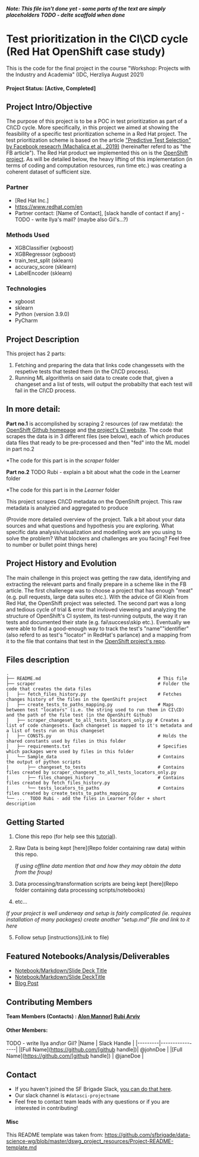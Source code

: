 ***Note: This file isn't done yet - some parts of the text are simply placeholders TODO - delte scaffold when done***

# Test prioritization in the CI\CD cycle (Red Hat OpenShift case study)
This is the code for the final project in the course "Workshop: Projects with the Industry and Academia" (IDC, Herzliya August 2021)

#### Project Status: [Active, Completed]

## Project Intro/Objective

The purpose of this project is to be a POC in test prioritization as part of a CI\CD cycle.
More specifically, in this project we aimed at showing the feasibility of a specific test prioritization scheme in a Red Hat project.
The test prioritization scheme is based on the article ["Predictive Test Selection" by Facebook reseacrh (Machalica et al., 2019)](https://research.fb.com/wp-content/uploads/2020/12/Predictive-Test-Selection.pdf) (hereinafter referd to as "the FB article").
The Red Hat product we implemented this on is the [OpenShift project](https://github.com/openshift/origin).
As will be detailed below, the heavy lifting of this implementation (in terms of coding and computation resources, run time etc.) was creating a coherent dataset of sufficient size.


### Partner
* [Red Hat Inc.]
* https://www.redhat.com/en
* Partner contact: [Name of Contact], [slack handle of contact if any] - TODO - write Ilya's mail? (maybe also Gil's...?)
### Methods Used
* XGBClassifier (xgboost)
* XGBRegressor (xgboost)
* train_test_split (sklearn)
* accuracy_score (sklearn)
* LabelEncoder (sklearn)

### Technologies
* xgboost
* sklearn
* Python (version 3.9.0)
* PyCharm 

## Project Description
This project has 2 parts:
1. Fetching and preparing the data that links code changessets with the respetive tests that tested them (in the CI\CD process).
2. Running ML algorithm\s on said data to create code that, given a changeset and a list of tests, will output the probabilty that each test will fail in the CI\CD process. 

In more detail:
--------------

**Part no.1** is accomplished by scraping 2 resources (of raw metdata): the [OpenShift Github homepage](https://github.com/openshift/origin) and [the project's CI website](https://prow.ci.openshift.org/). The code that scrapes the data is in 3 different files (see below), each of which produces data files that ready to be pre-processed and then "fed" into the ML model in part no.2

\*The code for this part is in the *scraper* folder

**Part no.2** TODO Rubi - explain a bit about what the code in the Learner folder

\*The code for this part is in the *Learner* folder




This project scrapes CI\CD metadata on the OpenShift project. This raw metadata is analyzied and aggregated to produce

(Provide more detailed overview of the project.  Talk a bit about your data sources and what questions and hypothesis you are exploring. What specific data analysis/visualization and modelling work are you using to solve the problem? What blockers and challenges are you facing?  Feel free to number or bullet point things here)

## Project History and Evolution

The main challenge in this project was getting the raw data, identifying and extracting the relevant parts and finally prepare in a scheme like in the FB article.
The first challenege was to choose a project that has enough "meat" (e.g. pull requests, large data suites etc.). With the advice of Gil Klein from Red Hat, the OpenShift project was selected. 
The second part was a long and tedious cycle of trial & error that invloved vieweing and analyzing the structure of OpenShift's CI system, its test-running outputs, the way it ran tests and documented their state (e.g. fai\success\skip etc.). Eventually we were able to find a good-enough way to track the test's "name"\"identifier" (also referd to as test's "locator" in RedHat's parlance) and a mapping from it to the file that contains that test in the [OpenShift project's repo](https://github.com/openshift/origin).

## Files description
    .
    ├── README.md                                            # This file
    ├── scraper                                              # Folder the code that creates the data files
    │   ├── fetch_files_history.py                           # Fetches changes history of the files in the OpenShift project
    │   ├── create_tests_to_paths_mapping.py                 # Maps between test "locators" (i.e. the string used to run them in CI\CD) and the path of the file test (in the OpenShift Github)
    │   ├── scraper_changeset_to_all_tests_locators_only.py # Creates a list of code changesets. Each changeset is mapped to it's metadata and a list of tests run on this changeset
    │   ├── CONSTS.py                                        # Holds the shared constants used by files in this folder
    │   ├── requirements.txt                                 # Specifies which packages were used by files in this folder
    │   └── Sample_data                                      # Contains the output of python scripts
    |       ├── changeset_to_tests                           # Contains files created by scraper_changeset_to_all_tests_locators_only.py
    |       ├── files_changes_history                        # Contains files created by fetch_files_history.py 
    |       └── tests_locators_to_paths                      # Contains files created by create_tests_to_paths_mapping.py
    └── ...  TODO Rubi - add the files in Learner folder + short description


## Getting Started

1. Clone this repo (for help see this [tutorial](https://help.github.com/articles/cloning-a-repository/)).
2. Raw Data is being kept [here](Repo folder containing raw data) within this repo.

    *If using offline data mention that and how they may obtain the data from the froup)*
    
3. Data processing/transformation scripts are being kept [here](Repo folder containing data processing scripts/notebooks)
4. etc...

*If your project is well underway and setup is fairly complicated (ie. requires installation of many packages) create another "setup.md" file and link to it here*  

5. Follow setup [instructions](Link to file)

## Featured Notebooks/Analysis/Deliverables
* [Notebook/Markdown/Slide Deck Title](link)
* [Notebook/Markdown/Slide DeckTitle](link)
* [Blog Post](link)


## Contributing Members

**Team Members (Contacts) : [Alon Mannor](https://github.com/amannor)] [Rubi Arviv](https://github.com/rubiarviv)**

#### Other Members:
TODO - write Ilya and\or Gil?
|Name     |  Slack Handle   | 
|---------|-----------------|
|[Full Name](https://github.com/[github handle])| @johnDoe        |
|[Full Name](https://github.com/[github handle]) |     @janeDoe    |

## Contact
* If you haven't joined the SF Brigade Slack, [you can do that here](http://c4sf.me/slack).  
* Our slack channel is `#datasci-projectname`
* Feel free to contact team leads with any questions or if you are interested in contributing!

#### Misc
This README template was taken from: https://github.com/sfbrigade/data-science-wg/blob/master/dswg_project_resources/Project-README-template.md
